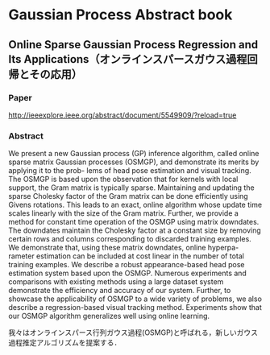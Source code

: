 # Gaussian Process Abstract book
## Online Sparse Gaussian Process Regression and Its Applications（オンラインスパースガウス過程回帰とその応用）
### Paper
http://ieeexplore.ieee.org/abstract/document/5549909/?reload=true

### Abstract
We present a new Gaussian process (GP) inference algorithm, called online sparse matrix Gaussian processes (OSMGP), and demonstrate its merits by applying it to the prob- lems of head pose estimation and visual tracking. The OSMGP is based upon the observation that for kernels with local support, the Gram matrix is typically sparse. Maintaining and updating the sparse Cholesky factor of the Gram matrix can be done efficiently using Givens rotations. This leads to an exact, online algorithm whose update time scales linearly with the size of the Gram matrix. Further, we provide a method for constant time operation of the OSMGP using matrix downdates. The downdates maintain the Cholesky factor at a constant size by removing certain rows and columns corresponding to discarded training examples. We demonstrate that, using these matrix downdates, online hyperpa- rameter estimation can be included at cost linear in the number of total training examples. We describe a robust appearance-based head pose estimation system based upon the OSMGP. Numerous experiments and comparisons with existing methods using a large dataset system demonstrate the efficiency and accuracy of our system. Further, to showcase the applicability of OSMGP to a wide variety of problems, we also describe a regression-based visual tracking method. Experiments show that our OSMGP algorithm generalizes well using online learning.

我々はオンラインスパース行列ガウス過程(OSMGP)と呼ばれる，新しいガウス過程推定アルゴリズムを提案する．
